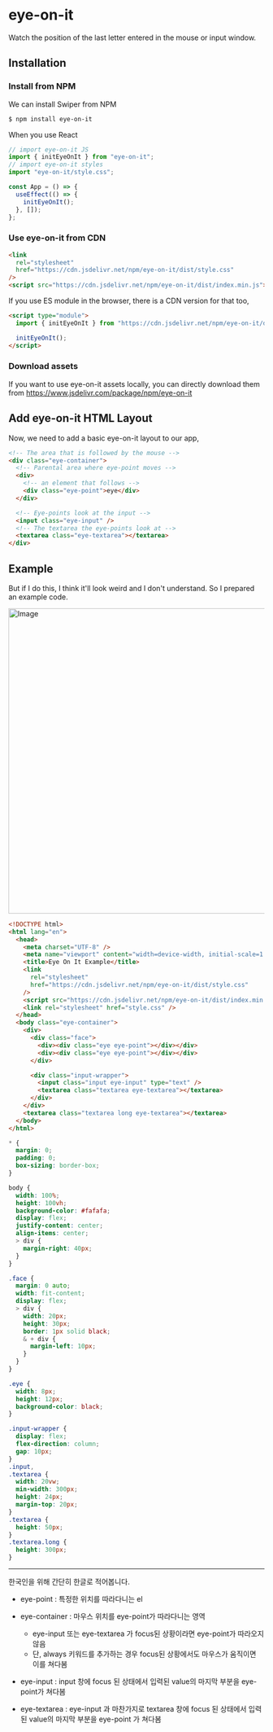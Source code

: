 # eye-on-it

Watch the position of the last letter entered in the mouse or input window.

## Installation

### Install from NPM

We can install Swiper from NPM

```bash
$ npm install eye-on-it
```

When you use React

```js
// import eye-on-it JS
import { initEyeOnIt } from "eye-on-it";
// import eye-on-it styles
import "eye-on-it/style.css";

const App = () => {
  useEffect(() => {
    initEyeOnIt();
  }, []);
};
```

### Use eye-on-it from CDN

```html
<link
  rel="stylesheet"
  href="https://cdn.jsdelivr.net/npm/eye-on-it/dist/style.css"
/>
<script src="https://cdn.jsdelivr.net/npm/eye-on-it/dist/index.min.js"></script>
```

If you use ES module in the browser, there is a CDN version for that too,

```html
<script type="module">
  import { initEyeOnIt } from "https://cdn.jsdelivr.net/npm/eye-on-it/dist/index.mjs";

  initEyeOnIt();
</script>
```

### Download assets

If you want to use eye-on-it assets locally, you can directly download them from https://www.jsdelivr.com/package/npm/eye-on-it

## Add eye-on-it HTML Layout

Now, we need to add a basic eye-on-it layout to our app,

```html
<!-- The area that is followed by the mouse -->
<div class="eye-container">
  <!-- Parental area where eye-point moves -->
  <div>
    <!-- an element that follows -->
    <div class="eye-point">eye</div>
  </div>

  <!-- Eye-points look at the input -->
  <input class="eye-input" />
  <!-- The textarea the eye-points look at -->
  <textarea class="eye-textarea"></textarea>
</div>
```

## Example

But if I do this, I think it'll look weird and I don't understand.
So I prepared an example code.

<img width="600" alt="Image" src="https://github.com/user-attachments/assets/82587113-a648-47ca-8385-23c1639c7b51" />

```html
<!DOCTYPE html>
<html lang="en">
  <head>
    <meta charset="UTF-8" />
    <meta name="viewport" content="width=device-width, initial-scale=1.0" />
    <title>Eye On It Example</title>
    <link
      rel="stylesheet"
      href="https://cdn.jsdelivr.net/npm/eye-on-it/dist/style.css"
    />
    <script src="https://cdn.jsdelivr.net/npm/eye-on-it/dist/index.min.js"></script>
    <link rel="stylesheet" href="style.css" />
  </head>
  <body class="eye-container">
    <div>
      <div class="face">
        <div><div class="eye eye-point"></div></div>
        <div><div class="eye eye-point"></div></div>
      </div>

      <div class="input-wrapper">
        <input class="input eye-input" type="text" />
        <textarea class="textarea eye-textarea"></textarea>
      </div>
    </div>
    <textarea class="textarea long eye-textarea"></textarea>
  </body>
</html>
```

```css
* {
  margin: 0;
  padding: 0;
  box-sizing: border-box;
}

body {
  width: 100%;
  height: 100vh;
  background-color: #fafafa;
  display: flex;
  justify-content: center;
  align-items: center;
  > div {
    margin-right: 40px;
  }
}

.face {
  margin: 0 auto;
  width: fit-content;
  display: flex;
  > div {
    width: 20px;
    height: 30px;
    border: 1px solid black;
    & + div {
      margin-left: 10px;
    }
  }
}

.eye {
  width: 8px;
  height: 12px;
  background-color: black;
}

.input-wrapper {
  display: flex;
  flex-direction: column;
  gap: 10px;
}
.input,
.textarea {
  width: 20vw;
  min-width: 300px;
  height: 24px;
  margin-top: 20px;
}
.textarea {
  height: 50px;
}
.textarea.long {
  height: 300px;
}
```

---

한국인을 위해 간단히 한글로 적어봅니다.

- eye-point : 특정한 위치를 따라다니는 el
- eye-container : 마우스 위치를 eye-point가 따라다니는 영역

  - eye-input 또는 eye-textarea 가 focus된 상황이라면 eye-point가 따라오지 않음
  - 단, always 키워드를 추가하는 경우 focus된 상황에서도 마우스가 움직이면 이를 쳐다봄

- eye-input : input 창에 focus 된 상태에서 입력된 value의 마지막 부분을 eye-point가 쳐다봄
- eye-textarea : eye-input 과 마찬가지로 textarea 창에 focus 된 상태에서 입력된 value의 마지막 부분을 eye-point 가 쳐다봄
